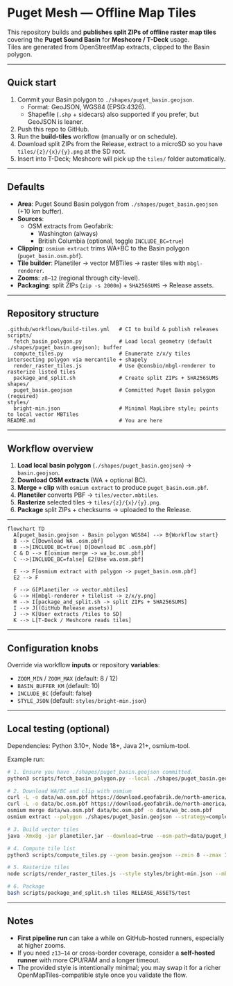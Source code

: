 # Puget Mesh — Offline Map Tiles

This repository builds and **publishes split ZIPs of offline raster map tiles** covering the **Puget Sound Basin** for **Meshcore / T-Deck** usage.  
Tiles are generated from OpenStreetMap extracts, clipped to the Basin polygon.

---

## Quick start

1. Commit your Basin polygon to `./shapes/puget_basin.geojson`.  
   - Format: GeoJSON, WGS84 (EPSG:4326).  
   - Shapefile (`.shp` + sidecars) also supported if you prefer, but GeoJSON is leaner.  
2. Push this repo to GitHub.  
3. Run the **build-tiles** workflow (manually or on schedule).  
4. Download split ZIPs from the Release, extract to a microSD so you have `tiles/{z}/{x}/{y}.png` at the SD root.  
5. Insert into T-Deck; Meshcore will pick up the `tiles/` folder automatically.

---

## Defaults

- **Area**: Puget Sound Basin polygon from `./shapes/puget_basin.geojson` (+10 km buffer).  
- **Sources**:  
  - OSM extracts from Geofabrik:  
    - Washington (always)  
    - British Columbia (optional, toggle `INCLUDE_BC=true`)  
- **Clipping**: `osmium extract` trims WA+BC to the Basin polygon (`puget_basin.osm.pbf`).  
- **Tile builder**: Planetiler → vector MBTiles → raster tiles with `mbgl-renderer`.  
- **Zooms**: `z8–12` (regional through city-level).  
- **Packaging**: split ZIPs (`zip -s 2000m`) + `SHA256SUMS` → Release assets.

---

## Repository structure

```
.github/workflows/build-tiles.yml   # CI to build & publish releases
scripts/
  fetch_basin_polygon.py            # Load local geometry (default ./shapes/puget_basin.geojson); buffer
  compute_tiles.py                  # Enumerate z/x/y tiles intersecting polygon via mercantile + shapely
  render_raster_tiles.js            # Use @consbio/mbgl-renderer to rasterize listed tiles
  package_and_split.sh              # Create split ZIPs + SHA256SUMS
shapes/
  puget_basin.geojson               # Committed Puget Basin polygon (required)
styles/
  bright-min.json                   # Minimal MapLibre style; points to local vector MBTiles
README.md                           # You are here
```


---

## Workflow overview

1. **Load local basin polygon** (`./shapes/puget_basin.geojson`) → `basin.geojson`.  
2. **Download OSM extracts** (WA + optional BC).  
3. **Merge + clip** with `osmium extract` to produce `puget_basin.osm.pbf`.  
4. **Planetiler** converts PBF → `tiles/vector.mbtiles`.  
5. **Rasterize** selected tiles → `tiles/{z}/{x}/{y}.png`.  
6. **Package** split ZIPs + checksums → uploaded to the Release.

---

```mermaid
flowchart TD
  A[puget_basin.geojson - Basin polygon WGS84] --> B{Workflow start}
  B --> C[Download WA .osm.pbf]
  B -->|INCLUDE_BC=true| D[Download BC .osm.pbf]
  C & D --> E[osmium merge -> wa_bc.osm.pbf]
  C -->|INCLUDE_BC=false| E2[Use wa.osm.pbf]

  E --> F[osmium extract with polygon -> puget_basin.osm.pbf]
  E2 --> F

  F --> G[Planetiler -> vector.mbtiles]
  G --> H[mbgl-renderer + tilelist -> z/x/y.png]
  H --> I[package_and_split.sh -> split ZIPs + SHA256SUMS]
  I --> J[(GitHub Release assets)]
  J --> K[User extracts /tiles to SD]
  K --> L[T-Deck / Meshcore reads tiles]
```

---

## Configuration knobs

Override via workflow **inputs** or repository **variables**:

- `ZOOM_MIN` / `ZOOM_MAX` (default: 8 / 12)  
- `BASIN_BUFFER_KM` (default: 10)  
- `INCLUDE_BC` (default: false)  
- `STYLE_JSON` (default: `styles/bright-min.json`)  

---

## Local testing (optional)

Dependencies: Python 3.10+, Node 18+, Java 21+, osmium-tool.

Example run:

```bash
# 1. Ensure you have ./shapes/puget_basin.geojson committed.
python3 scripts/fetch_basin_polygon.py --local ./shapes/puget_basin.geojson --out basin.geojson --buffer-km 10

# 2. Download WA/BC and clip with osmium
curl -L -o data/wa.osm.pbf https://download.geofabrik.de/north-america/us/washington-latest.osm.pbf
curl -L -o data/bc.osm.pbf https://download.geofabrik.de/north-america/canada/british-columbia-latest.osm.pbf
osmium merge data/wa.osm.pbf data/bc.osm.pbf -o data/wa_bc.osm.pbf
osmium extract --polygon ./shapes/puget_basin.geojson --strategy=complete_ways -o data/puget_basin.osm.pbf data/wa_bc.osm.pbf

# 3. Build vector tiles
java -Xmx8g -jar planetiler.jar --download=true --osm-path=data/puget_basin.osm.pbf --output=tiles/vector.mbtiles --min-zoom=8 --max-zoom=12 --bounds-file=basin.geojson

# 4. Compute tile list
python3 scripts/compute_tiles.py --geom basin.geojson --zmin 8 --zmax 12 --prefix tilelist

# 5. Rasterize tiles
node scripts/render_raster_tiles.js --style styles/bright-min.json --mbtiles tiles/vector.mbtiles --tilelist tilelist_all.txt --outdir tiles

# 6. Package
bash scripts/package_and_split.sh tiles RELEASE_ASSETS/test

```

---

## Notes

- **First pipeline run** can take a while on GitHub-hosted runners, especially at higher zooms.
- If you need `z13–14` or cross-border coverage, consider a **self-hosted runner** with more CPU/RAM and a longer timeout.
- The provided style is intentionally minimal; you may swap it for a richer OpenMapTiles-compatible style once you validate the flow.
